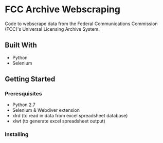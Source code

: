 # FCC Archive Webscraping
Code to webscrape data from the Federal Communications Commission (FCC)'s Universal Licensing Archive System. 
## Built With
- Python
- Selenium
## Getting Started
### Preresquisites
- Python 2.7
- Selenium & Webdiver extension
- xlrd (to read in data from excel spreadsheet database)
- xlwt (to generate excel spreadsheet output)
### Installing
